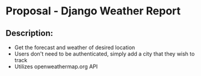 # Proposal - Django Weather Report

## Description:

* Get the forecast and weather of desired location
* Users don't need to be authenticated, simply add a city that they wish to track
* Utilizes openweathermap.org API
